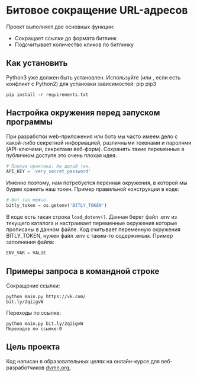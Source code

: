 # Битовое сокращение URL-адресов

Проект выполняет две основных функции:
- Сокращает ссылки до формата битлинк
- Подсчитывает количество кликов по битлинку

## Как установить
Python3 уже должен быть установлен. Используйте (или , если есть конфликт с Python2) для установки зависимостей: pip pip3
```
pip install -r requirements.txt
```
## Настройка окружения перед запуском программы
При разработки web-приложения или бота мы часто имеем дело с какой-либо секретной информацией, различными токенами и паролями (API-ключами, секретами веб-форм). Cохранять такие переменные в публичном доступе это очень плохая идея.
```python
# Плохая практика. Не делай так.
API_KEY = 'very_secret_password'
```
Именно поэтому, нам потребуется перенная окружения, в которой мы будем хранить наш токен.
Пример правильной конструкции в коде: 
```python
# Вот так можно.
bitly_token = os.getenv('BITLY_TOKEN')
```
В коде есть такая строка `load_dotenv()`. Данная берет файл .env из текущего каталога и настраивает переменные окружения которые прописаны в данном файле. Код считывает переменную окружения BITLY_TOKEN, нужен файл .env с таким-то содержимым. Пример заполнения файла:
```python
ENV_VAR = VALUE
```
## Примеры запроса в командной строке
Сокращение ссылки:
```
python main.py https://vk.com/
bit.ly/2qiigvW
```
Переходы по ссылке:
```
python main.py bit.ly/2qiigvW
Переходов по ссылке:0
```

## Цель проекта
Код написан в образовательных целях на онлайн-курсе для веб-разработчиков [dvmn.org.](https://dvmn.org/)
